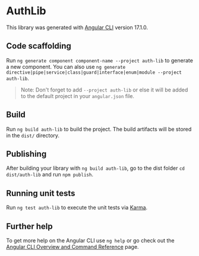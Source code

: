 # AuthLib

This library was generated with [Angular CLI](https://github.com/angular/angular-cli) version 17.1.0.

## Code scaffolding

Run `ng generate component component-name --project auth-lib` to generate a new component. You can also use `ng generate directive|pipe|service|class|guard|interface|enum|module --project auth-lib`.
> Note: Don't forget to add `--project auth-lib` or else it will be added to the default project in your `angular.json` file. 

## Build

Run `ng build auth-lib` to build the project. The build artifacts will be stored in the `dist/` directory.

## Publishing

After building your library with `ng build auth-lib`, go to the dist folder `cd dist/auth-lib` and run `npm publish`.

## Running unit tests

Run `ng test auth-lib` to execute the unit tests via [Karma](https://karma-runner.github.io).

## Further help

To get more help on the Angular CLI use `ng help` or go check out the [Angular CLI Overview and Command Reference](https://angular.io/cli) page.

